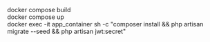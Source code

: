 docker compose build <br>
docker compose up <br>
docker exec -it app_container sh -c "composer install && php artisan migrate --seed && php artisan jwt:secret" <br>

